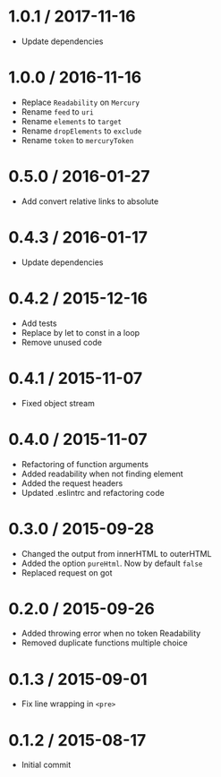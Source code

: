 1.0.1 / 2017-11-16
==================
- Update dependencies

1.0.0 / 2016-11-16
==================
- Replace `Readability` on `Mercury`
- Rename `feed` to `uri`
- Rename `elements` to `target`
- Rename `dropElements` to `exclude`
- Rename `token` to `mercuryToken`

0.5.0 / 2016-01-27
==================
- Add convert relative links to absolute

0.4.3 / 2016-01-17
==================
- Update dependencies

0.4.2 / 2015-12-16
==================
- Add tests
- Replace by let to const in a loop
- Remove unused code

0.4.1 / 2015-11-07
==================
- Fixed object stream

0.4.0 / 2015-11-07
==================
- Refactoring of function arguments
- Added readability when not finding element
- Added the request headers
- Updated .eslintrc and refactoring code

0.3.0 / 2015-09-28
==================
- Changed the output from innerHTML to outerHTML
- Added the option `pureHtml`. Now by default `false`
- Replaced request on got

0.2.0 / 2015-09-26
==================
- Added throwing error when no token Readability
- Removed duplicate functions multiple choice

0.1.3 / 2015-09-01
==================
- Fix line wrapping in `<pre>`

0.1.2 / 2015-08-17
==================
- Initial commit
